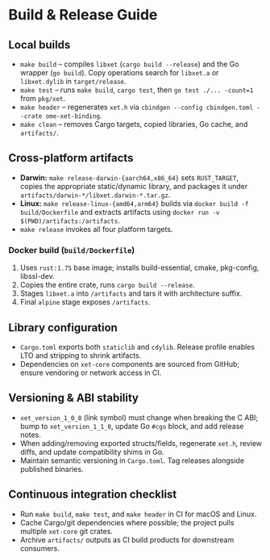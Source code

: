 # Build & Release Guide

## Local builds
- `make build` – compiles `libxet` (`cargo build --release`) and the Go wrapper (`go build`). Copy operations search for `libxet.a` or `libxet.dylib` in `target/release`.
- `make test` – runs `make build`, `cargo test`, then `go test ./... -count=1` from `pkg/xet`.
- `make header` – regenerates `xet.h` via `cbindgen --config cbindgen.toml --crate ome-xet-binding`.
- `make clean` – removes Cargo targets, copied libraries, Go cache, and `artifacts/`.

## Cross-platform artifacts
- **Darwin:** `make release-darwin-{aarch64,x86_64}` sets `RUST_TARGET`, copies the appropriate static/dynamic library, and packages it under `artifacts/darwin-*/libxet.darwin-*.tar.gz`.
- **Linux:** `make release-linux-{amd64,arm64}` builds via `docker build -f build/Dockerfile` and extracts artifacts using `docker run -v $(PWD)/artifacts:/artifacts`.
- `make release` invokes all four platform targets.

### Docker build (`build/Dockerfile`)
1. Uses `rust:1.75` base image; installs build-essential, cmake, pkg-config, libssl-dev.
2. Copies the entire crate, runs `cargo build --release`.
3. Stages `libxet.a` into `/artifacts` and tars it with architecture suffix.
4. Final `alpine` stage exposes `/artifacts`.

## Library configuration
- `Cargo.toml` exports both `staticlib` and `cdylib`. Release profile enables LTO and stripping to shrink artifacts.
- Dependencies on `xet-core` components are sourced from GitHub; ensure vendoring or network access in CI.

## Versioning & ABI stability
- `xet_version_1_0_0` (link symbol) must change when breaking the C ABI; bump to `xet_version_1_1_0`, update Go `#cgo` block, and add release notes.
- When adding/removing exported structs/fields, regenerate `xet.h`, review diffs, and update compatibility shims in Go.
- Maintain semantic versioning in `Cargo.toml`. Tag releases alongside published binaries.

## Continuous integration checklist
- Run `make build`, `make test`, and `make header` in CI for macOS and Linux.
- Cache Cargo/git dependencies where possible; the project pulls multiple `xet-core` git crates.
- Archive `artifacts/` outputs as CI build products for downstream consumers.